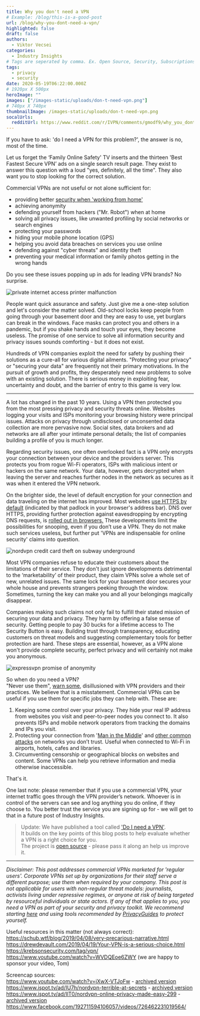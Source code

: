 ```yaml
---
title: Why you don't need a VPN
# Example: /blog/this-is-a-good-post
url: /blog/why-you-dont-need-a-vpn/
highlighted: false
draft: false
authors:
  - Viktor Vecsei
categories:
  - Industry Insights
# Tags are seperated by comma. Ex. Open Source, Security, Subscriptions
tags:
  - privacy
  - security
date: 2020-05-19T06:22:00.000Z
# 1920px X 500px
heroImage: ""
images: ["/images-static/uploads/don-t-need-vpn.png"]
# 740px X 740px
thumbnailImage: /images-static/uploads/don-t-need-vpn.png
socalUrls:
  redditUrl: https://www.reddit.com/r/IVPN/comments/gmodf9/why_you_dont_need_a_vpn_first_post_in_vpn_worst/
---
```


If you have to ask: 'do I need a VPN for this problem?', the answer is no, most of the time.

Let us forget the ‘Family Online Safety' TV inserts and the thirteen 'Best Fastest Secure VPN’ ads on a single search result page. They exist to answer this question with a loud "yes, definitely, all the time". They also want you to stop looking for the correct solution.

Commercial VPNs are not useful or not alone sufficient for:

* providing better [security when 'working from home'](/blog/most-people-dont-need-a-commercial-vpn-to-work-from-home-securely/)
* achieving anonymity
* defending yourself from hackers ("Mr. Robot") when at home
* solving all privacy issues, like unwanted profiling by social networks or search engines
* protecting your passwords
* hiding your mobile phone location (GPS)
* helping you avoid data breaches on services you use online
* defending against "cyber threats" and identity theft
* preventing your medical information or family photos getting in the wrong hands

Do you see these issues popping up in ads for leading VPN brands? No surprise.

![private internet access printer malfunction](/images-static/uploads/1.png)

People want quick assurance and safety. Just give me a one-step solution and let's consider the matter solved. Old-school locks keep people from going through your basement door and they are easy to use, yet burglars can break in the windows. Face masks can protect you and others in a pandemic, but if you shake hands and touch your eyes, they become useless. The promise of one service to solve all information security and privacy issues sounds comforting - but it does not exist.

Hundreds of VPN companies exploit the need for safety by pushing their solutions as a cure-all for various digital ailments. "Protecting your privacy" or "securing your data" are frequently not their primary motivations. In the pursuit of growth and profits, they desperately need new problems to solve with an existing solution. There is serious money in exploiting fear, uncertainty and doubt, and the barrier of entry to this game is very low.

- - -

A lot has changed in the past 10 years. Using a VPN then protected you from the most pressing privacy and security threats online. Websites logging your visits and ISPs monitoring your browsing history were principal issues. Attacks on privacy through undisclosed or unconsented data collection are more pervasive now. Social sites, data brokers and ad networks are all after your intimate personal details; the list of companies building a profile of you is much longer.

Regarding security issues, one often overlooked fact is a VPN only encrypts your connection between your device and the providers server. This protects you from rogue Wi-Fi operators, ISPs with malicious intent or hackers on the same network. Your data, however, gets decrypted when leaving the server and reaches further nodes in the network as secures as it was when it entered the VPN network.

On the brighter side, the level of default encryption for your connection and data traveling on the internet has improved. Most websites [use HTTPS by default](https://news.umich.edu/how-lets-encrypt-doubled-the-internets-percentage-of-secure-websites-in-four-years/) (indicated by that padlock in your browser's address bar). DNS over HTTPS, providing further protection against eavesdropping by encrypting DNS requests, is [rolled out in browsers](https://blog.mozilla.org/blog/2020/02/25/firefox-continues-push-to-bring-dns-over-https-by-default-for-us-users/)[.](https://blog.mozilla.org/blog/2020/02/25/firefox-continues-push-to-bring-dns-over-https-by-default-for-us-users/.) These developments limit the possibilities for snooping, even if you don’t use a VPN. They do not make such services useless, but further put 'VPNs are indispensable for online security' claims into question.

![nordvpn credit card theft on subway underground](/images-static/uploads/2.png)

Most VPN companies refuse to educate their customers about the limitations of their service. They don't just ignore developments detrimental to the ‘marketability’ of their product, they claim VPNs solve a whole set of new, unrelated issues. The same lock for your basement door secures your whole house and prevents strangers peeking through the window. Sometimes, turning the key can make you and all your belongings magically disappear.

Companies making such claims not only fail to fulfill their stated mission of securing your data and privacy. They harm by offering a false sense of security. Getting people to pay 30 bucks for a lifetime access to The Security Button is easy. Building trust through transparency, educating customers on threat models and suggesting complementary tools for better protection are hard. These steps are essential, however, as a VPN alone won't provide complete security, perfect privacy and will certainly not make you anonymous.

![expressvpn promise of anonymity](/images-static/uploads/3.png)

So when do you need a VPN?\
"Never use them", [warn some](https://gist.github.com/joepie91/5a9909939e6ce7d09e29), disillusioned with VPN providers and their practices. We believe that is a misstatement. Commercial VPNs can be useful if you use them for specific jobs they can help with. These are:

1. Keeping some control over your privacy. They hide your real IP address from websites you visit and peer-to-peer nodes you connect to. It also prevents ISPs and mobile network operators from tracking the domains and IPs you visit.
2. Protecting your connection from '[Man in the Middle](https://en.wikipedia.org/wiki/Man-in-the-middle_attack)' and [other common attacks](https://en.wikipedia.org/wiki/Evil_twin_(wireless_networks)) on networks you don’t trust. Useful when connected to Wi-Fi in airports, hotels, cafes and libraries.
3. Circumventing censorship or geographical blocks on websites and content. Some VPNs can help you retrieve information and media otherwise inaccessible.

That's it.

One last note: please remember that if you use a commercial VPN, your internet traffic goes through the VPN provider’s network. Whoever is in control of the servers can see and log anything you do online, if they choose to. You better trust the service you are signing up for - we will get to that in a future post of Industry Insights.

> Update: We have published a tool called ['Do I need a VPN'](https://www.doineedavpn.com).\
> It builds on the key points of this blog posts to help evaluate whether a VPN is a right choice for you.\
> The project is [open source](https://github.com/ivpn/doineedavpn.com) - please pass it along an help us improve it.

- - -

*Disclaimer: This post addresses commercial VPNs marketed for 'regular users'. Corporate VPNs set up by organizations for their staff serve a different purpose; use them when required by your company. This post is not applicable for users with non-regular threat models: journalists, activists living under repressive regimes, or anyone at risk of being targeted by resourceful individuals or state actors. If any of that applies to you, you need a VPN as part of your security and privacy toolkit. We recommend starting [here](<https://freedom.press/training/>) and using tools recommended by [PrivacyGuides](http://www.privacyguides.org) to protect yourself.*

Useful resources in this matter (not always correct):\
<https://schub.wtf/blog/2019/04/08/very-precarious-narrative.html>\
<https://drewdevault.com/2019/04/19/Your-VPN-is-a-serious-choice.html>\
<https://krebsonsecurity.com/tag/vpn/>\
<https://www.youtube.com/watch?v=WVDQEoe6ZWY> (we are happy to sponsor your video, Tom)

Screencap sources:\
<https://www.youtube.com/watch?v=jXwX-VTJoFw> - [archived version ](https://web.archive.org/web/20200424044453/https://www.youtube.com/watch?v=jXwX-VTJoFw)\
<https://www.ispot.tv/ad/IU7h/nordvpn-terrible-at-secrets> - [archived version ](https://archive.is/16Wsn)\
<https://www.ispot.tv/ad/IlT0/nordvpn-online-privacy-made-easy-299> - [archived version ](https://archive.is/BzqPX)\
<https://www.facebook.com/192711594106057/videos/726462231019564/>
